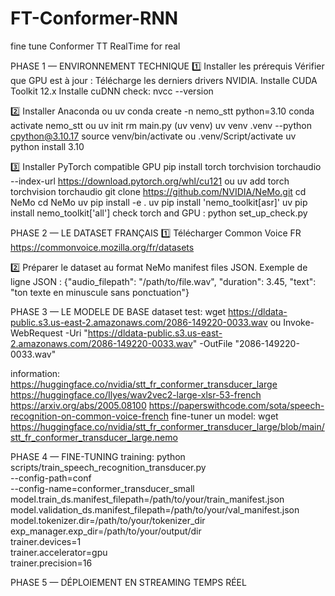 # FT-Conformer-RNN
fine tune Conformer TT RealTime for real

PHASE 1 — ENVIRONNEMENT TECHNIQUE
1️⃣ Installer les prérequis
    Vérifier que GPU est à jour :
        Télécharge les derniers drivers NVIDIA.
        Installe CUDA Toolkit 12.x
        Installe cuDNN
        check: nvcc --version

2️⃣ Installer Anaconda ou uv
    conda create -n nemo_stt python=3.10
    conda activate nemo_stt
    ou
    uv init 
    rm main.py
    (uv venv)
    uv venv .venv --python cpython@3.10.17
    source venv/bin/activate ou .venv/Script/activate
    uv python install 3.10

3️⃣ Installer PyTorch compatible GPU
    pip install torch torchvision torchaudio --index-url https://download.pytorch.org/whl/cu121
    ou
    uv add torch torchvision torchaudio
    git clone https://github.com/NVIDIA/NeMo.git
cd NeMo
    cd NeMo
    uv pip install -e .
    uv pip install 'nemo_toolkit[asr]'
    uv pip install nemo_toolkit['all']
    check torch and GPU : python set_up_check.py

PHASE 2 — LE DATASET FRANÇAIS
1️⃣ Télécharger Common Voice FR
    https://commonvoice.mozilla.org/fr/datasets

2️⃣ Préparer le dataset au format NeMo
    manifest files JSON.
    Exemple de ligne JSON :
        {"audio_filepath": "/path/to/file.wav", "duration": 3.45, "text": "ton texte en minuscule sans ponctuation"}

 PHASE 3 — LE MODELE DE BASE
 dataset test:  wget https://dldata-public.s3.us-east-2.amazonaws.com/2086-149220-0033.wav
 ou 
 Invoke-WebRequest -Uri "https://dldata-public.s3.us-east-2.amazonaws.com/2086-149220-0033.wav" -OutFile "2086-149220-0033.wav"

 information: 
    https://huggingface.co/nvidia/stt_fr_conformer_transducer_large
    https://huggingface.co/Ilyes/wav2vec2-large-xlsr-53-french
    https://arxiv.org/abs/2005.08100
    https://paperswithcode.com/sota/speech-recognition-on-common-voice-french
 fine-tuner un model:
    wget https://huggingface.co/nvidia/stt_fr_conformer_transducer_large/blob/main/stt_fr_conformer_transducer_large.nemo

 PHASE 4 — FINE-TUNING
training:
    python scripts/train_speech_recognition_transducer.py \
    --config-path=conf \
    --config-name=conformer_transducer_small \
    model.train_ds.manifest_filepath=/path/to/your/train_manifest.json \
    model.validation_ds.manifest_filepath=/path/to/your/val_manifest.json \
    model.tokenizer.dir=/path/to/your/tokenizer_dir \
    exp_manager.exp_dir=/path/to/your/output/dir \
    trainer.devices=1 \
    trainer.accelerator=gpu \
    trainer.precision=16

PHASE 5 — DÉPLOIEMENT EN STREAMING TEMPS RÉEL